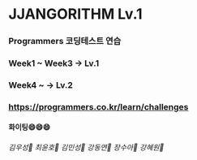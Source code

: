 # JJANGORITHM Lv.1
### Programmers 코딩테스트 연습
### Week1 ~ Week3 -> Lv.1
### Week4 ~ -> Lv.2
### https://programmers.co.kr/learn/challenges

#### 화이팅😄😄😄
###### 김우성:older_man: 최윤호:boy: 김민성:boy: 강동연:baby: 장수아:baby: 강혜원:baby:
